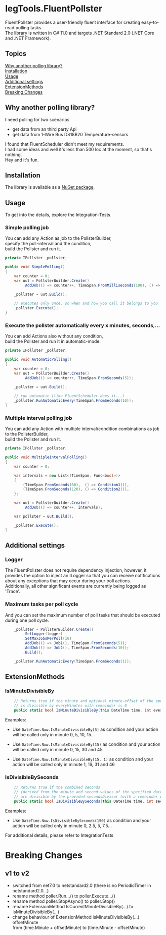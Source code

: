 # IegTools.FluentPollster

FluentPollster provides a user-friendly fluent interface for creating easy-to-read polling tasks.  
The library is written in C# 11.0 and targets .NET Standard 2.0 (.NET Core and .NET Framework).

## Topics
[Why another polling library?](#why-another-polling-library?)    
[Installation](#installation)  
[Usage](#usage)  
[Additional settings](#additional-settings)   
[ExtensionMethods](#extensionmethods)  
[Breaking Changes](#breaking-changes)  


## Why another polling library?
I need polling for two scenarios
- get data from an third party Api
- get data from 1-Wire Bus DS18B20 Temperature-sensors

I found that FluentScheduler didn't meet my requirements.  
I had some ideas and well it's less than 500 loc at the moment, so that's nothing.  
Hey and it's fun.


## Installation
The library is available as a [NuGet package](https://www.nuget.org/packages/IegTools.FluentPollster/).


## Usage
To get into the details, explore  the Integration-Tests.  


### Simple polling job

You can add any Action as job to the PollsterBuilder,  
specify the poll-interval and the condition,  
build the Pollster and run it.  

```csharp
private IPollster _pollster;

public void SimplePolling()
{
    var counter = 0;
    var uut = PollsterBuilder.Create()
        .AddJob(() => counter++, TimeSpan.FromMilliseconds(100), () => HasWhatSoEverCondition());

    _pollster = uut.Build();
    
    // executes only once, so when and how you call it belongs to you
    _pollster.Execute();
}
```

### Execute the pollster automatically every x minutes, seconds,...

You can add Actions also without any condition,  
build the Pollster and run it in automatic-mode.  

```csharp
private IPollster _pollster;

public void AutomaticPolling()
{
    var counter = 0;
    var uut = PollsterBuilder.Create()
        .AddJob(() => counter++, TimeSpan.FromSeconds(5));

    _pollster = uut.Build();
    
    // run automatic (like FluentScheduler does it...)
    _pollster.RunAutomaticEvery(TimeSpan.FromSeconds(10));
}
```

### Multiple interval polling job

You can add any Action with multiple interval/condition combinations as job to the PollsterBuilder,  
build the Pollster and run it.  

```csharp
private IPollster _pollster;

public void MultipleIntervalPolling()
{
    var counter = 0;

    var intervals = new List<(TimeSpan, Func<bool>)>
    {
        (TimeSpan.FromSeconds(60),  () => Condition1()),
        (TimeSpan.FromSeconds(120), () => Condition2()),
    };

    var uut = PollsterBuilder.Create()
        .AddJob(() => counter++, intervals);

    var pollster = uut.Build();

    _pollster.Execute();
}
```


## Additional settings

### Logger
The FluentPollster does not require dependency injection,
however, it provides the option to inject an ILogger so that you can receive notifications about
any exceptions that may occur during your poll actions.   
Additionally, all other significant events are currently being logged as 'Trace'.

### Maximum tasks per poll cycle
And you can set the maximum number of poll tasks that should be executed during one poll cycle.

```csharp
    _pollster = PollsterBuilder.Create()
        .SetLogger(logger)
        .SetMaxJobsPerPoll(10)
        .AddJob(() => Job1(), TimeSpan.FromSeconds(5));
        .AddJob(() => Job2(), TimeSpan.FromSeconds(10));
        .Build();

    _pollster.RunAutomaticEvery(TimeSpan.FromSeconds(1));
```

## ExtensionMethods

### IsMinuteDivisibleBy

```csharp
    // Returns true if the minute and optional minute-offset of the specified date-time
    // is divisible by everyMinutes with remainder is 0
    public static bool IsMinuteDivisibleBy(this DateTime time, int everyMinutes, int offsetMinute = 0)
```

Examples:  
- Use `DateTime.Now.IsMinuteDivisibleBy(5)` as condition and your action will be called only in 
minute 0, 5, 10, 15...  

- Use `DateTime.Now.IsMinuteDivisibleBy(15)` as condition and your action will be called only in 
minute 0, 15, 30 and 45  

- Use `DateTime.Now.IsMinuteDivisibleBy(15, 1)` as condition and your action will be called only in 
minute 1, 16, 31 and 46  


### IsDivisibleBySeconds

```csharp
    // Returns true if the combined seconds
    // (derived from the minute and second values of the specified date-time, adjusted by an optional seconds-offset)
    // are divisible by the provided secondsDivisor (with a remainder of 0) within a span of 10 seconds.
    public static bool IsDivisibleBySeconds(this DateTime time, int secondsDivisor, int offsetSeconds = 0)
```

Examples:
- Use `DateTime.Now.IsDivisibleBySeconds(150)` as condition and your action will be called only in
  minute 0, 2.5, 5, 7.5...


For additional details, please refer to IntegrationTests.


# Breaking Changes
## v1 to v2
- switched from net7.0 to netstandard2.0 (there is no PeriodicTimer in netstandard2.0...)
- rename method poller.Run...() to poller.Execute...()
- rename method poller.StopAsync() to poller.Stop()
- rename ExtensionMethod IsCurrentMinuteDivisibleBy(...) to IsMinuteDivisibleBy(...)
- change behaviour of ExtensionMethod IsMinuteDivisibleBy(...) offsetMinute  
  from (time.Minute + offsetMinute) to (time.Minute - offsetMinute)